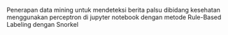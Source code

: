 Penerapan data mining untuk mendeteksi berita palsu dibidang kesehatan menggunakan perceptron di jupyter notebook dengan metode Rule-Based Labeling dengan Snorkel